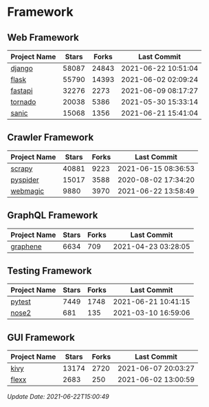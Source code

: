 # Framework

## Web Framework
| Project Name | Stars | Forks | Last Commit |
| ------------ | ----- | ----- | ----------- |
| [django](https://github.com/django/django) | 58087 | 24843 | 2021-06-22 10:51:04 |
| [flask](https://github.com/pallets/flask) | 55790 | 14393 | 2021-06-02 02:09:24 |
| [fastapi](https://github.com/tiangolo/fastapi) | 32276 | 2273 | 2021-06-09 08:17:27 |
| [tornado](https://github.com/tornadoweb/tornado) | 20038 | 5386 | 2021-05-30 15:33:14 |
| [sanic](https://github.com/sanic-org/sanic) | 15068 | 1356 | 2021-06-21 15:41:04 |

## Crawler Framework
| Project Name | Stars | Forks | Last Commit |
| ------------ | ----- | ----- | ----------- |
| [scrapy](https://github.com/scrapy/scrapy) | 40881 | 9223 | 2021-06-15 08:36:53 |
| [pyspider](https://github.com/binux/pyspider) | 15017 | 3588 | 2020-08-02 17:34:20 |
| [webmagic](https://github.com/code4craft/webmagic) | 9880 | 3970 | 2021-06-22 13:58:49 |

## GraphQL Framework
| Project Name | Stars | Forks | Last Commit |
| ------------ | ----- | ----- | ----------- |
| [graphene](https://github.com/graphql-python/graphene) | 6634 | 709 | 2021-04-23 03:28:05 |

## Testing Framework
| Project Name | Stars | Forks | Last Commit |
| ------------ | ----- | ----- | ----------- |
| [pytest](https://github.com/pytest-dev/pytest) | 7449 | 1748 | 2021-06-21 10:41:15 |
| [nose2](https://github.com/nose-devs/nose2) | 681 | 135 | 2021-03-10 16:59:06 |

## GUI Framework
| Project Name | Stars | Forks | Last Commit |
| ------------ | ----- | ----- | ----------- |
| [kivy](https://github.com/kivy/kivy) | 13174 | 2720 | 2021-06-07 20:03:27 |
| [flexx](https://github.com/flexxui/flexx) | 2683 | 250 | 2021-06-02 13:00:59 |

*Update Date: 2021-06-22T15:00:49*